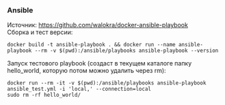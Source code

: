 ### Ansible
Источник: https://github.com/walokra/docker-ansible-playbook \
Сборка и тест версии: 
```shell script
docker build -t ansible-playbook . && docker run --name ansible-playbook --rm -v $(pwd):/ansible/playbooks ansible-playbook --version
```
Запуск тестового playbook (создаст в текущем каталоге папку hello_world, которую потом можно удалить через rm):
```shell script
docker run --rm -it -v $(pwd):/ansible/playbooks ansible-playbook ansible_test.yml -i 'local,' --connection=local
sudo rm -rf hello_world/
```
